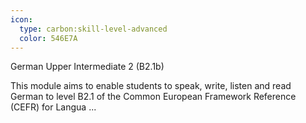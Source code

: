 ```yaml
---
icon:
  type: carbon:skill-level-advanced
  color: 546E7A
---
```

German Upper Intermediate 2 (B2.1b)

This module aims to enable students to speak, write, listen and read German to level B2.1 of the Common European Framework Reference (CEFR) for Langua ... 
